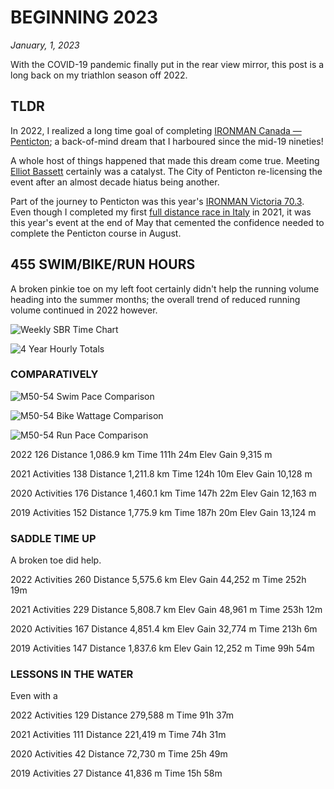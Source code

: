 # BEGINNING 2023
_January, 1, 2023_

With the COVID-19 pandemic finally put in the rear view mirror, this post is a long back on my triathlon season off 2022.

## TLDR

In 2022, I realized a long time goal of completing [IRONMAN Canada &mdash; Penticton](/racereports/2022-ironman-canada-penticton); a back-of-mind dream that I harboured since the mid-19 nineties!  

A whole host of things happened that made this dream come true.  Meeting <a href="https://www.mtnendurance.com" target="_blank">Elliot Bassett</a> certainly was a catalyst.  The City of Penticton re-licensing the event after an almost decade hiatus being another.

Part of the journey to Penticton was this year's [IRONMAN Victoria 70.3](/racereports/2022-ironman-70.3-victoria).  Even though I completed my first [full distance race in Italy](/racereports/2021-ironman-italy-emilia-romagna) in 2021, it was this year's event at the end of May that cemented the confidence needed to complete the Penticton course in August.

## 455 SWIM/BIKE/RUN HOURS 

A broken pinkie toe on my left foot certainly didn't help the running volume heading into the summer months; the overall trend of reduced running volume continued in 2022 however.

![Weekly SBR Time Chart](/assets/jpg/2022-weekly-hours.jpeg)

![4 Year Hourly Totals](/assets/jpg/2022-volume-chart.jpeg)

### COMPARATIVELY 

![M50-54 Swim Pace Comparison](/assets/jpg/2022-comparative-swim.jpeg)

![M50-54 Bike Wattage Comparison](/assets/jpg/2022-comparative-bike.jpeg)

![M50-54 Run Pace Comparison](/assets/jpg/2022-comparative-run.jpeg)


2022
126
Distance	1,086.9 km
Time	111h 24m 
Elev Gain	9,315 m

2021
Activities	138
Distance	1,211.8 km
Time	124h 10m
Elev Gain	10,128 m

2020
Activities	 176
Distance	1,460.1 km
Time	147h 22m
Elev Gain	12,163 m

2019
Activities	152
Distance	1,775.9 km
Time	187h 20m
Elev Gain	13,124 m




### SADDLE TIME UP

A broken toe did help.


2022
Activities	260
Distance	5,575.6 km
Elev Gain	44,252 m
Time	252h 19m

2021
Activities	229
Distance	5,808.7 km
Elev Gain	48,961 m
Time	253h 12m

2020
Activities	167
Distance	4,851.4 km
Elev Gain	32,774 m
Time	213h 6m

2019
Activities	147
Distance	1,837.6 km
Elev Gain	12,252 m
Time	99h 54m



### LESSONS IN THE WATER

Even with a 

2022
Activities	129
Distance	279,588 m
Time	91h 37m

2021
Activities	111
Distance	221,419 m
Time	74h 31m

2020
Activities	42
Distance	72,730 m
Time	25h 49m

2019
Activities	27
Distance	41,836 m
Time	15h 58m
